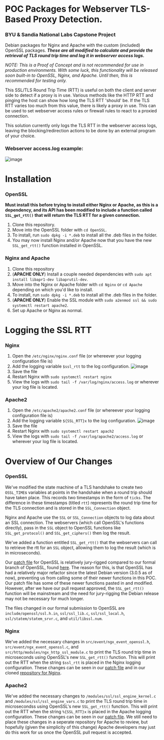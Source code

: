# POC Packages for Webserver TLS-Based Proxy Detection.
### BYU &amp; Sandia National Labs Capstone Project
Debian packages for Nginx and Apache with the custom (included) OpenSSL packages. ***These are all modified to calculate and provide the retrieval of TLS round trip time and log it in webserver access logs.***

*NOTE: This is a Proof of Concept and is not recommended for use in production environments. With some luck, this functionality will be released soon built-in to OpenSSL, Nginx, and Apache. Until then, this is recommended for testing only.*

This SSL/TLS Round Trip Time (RTT) is useful on both the client and server side to detect if a proxy is in use. Various methods like the HTTP RTT and pinging the host can show how long the TLS RTT 'should' be. If the TLS RTT varies too much from this value, there is likely a proxy in use. This can be used to set webserver access rules or firewall rules to react to a proxied connection. 

This solution currently only logs the TLS RTT in the webserver access logs, leaving the blocking/redirection actions to be done by an external program of your choice.

### Webserver access.log example:
![image](https://user-images.githubusercontent.com/58751387/215528725-15a2655d-48e0-406a-b201-fee28c5bed7a.png)

# Installation
### OpenSSL
**Must install this before trying to install either Nginx or Apache, as this is a dependency, and its API has been modified to include a function called `SSL_get_rtt()` that will return the TLS RTT for a given connection.**
1. Clone this repository.
2. Move into the OpenSSL folder with `cd OpenSSL`.
3. To install, run `sudo dpkg -i *.deb` to install all the .deb files in the folder.
4. You may now install Nginx and/or Apache now that you have the new `SSL_get_rtt()` function installed in OpenSSL.

### Nginx and Apache
1. Clone this repository
2. (**APACHE ONLY**) Install a couple needed dependencies with `sudo apt install libapr1-dev libaprutil-dev`.
3. Move into the Nginx or Apache folder with `cd Nginx` or `cd Apache` depending on which you'd like to install.
4. To install, run `sudo dpkg -i *.deb` to install all the .deb files in the folder.
5. (**APACHE ONLY**) Enable the SSL module with `sudo a2enmod ssl && sudo systemctl restart apache2`.
6. Set up Apache or Nginx as normal.

# Logging the SSL RTT
### Nginx
1. Open the `/etc/nginx/nginx.conf` file (or whereever your logging configuration file is)
2. Add the logging variable `$ssl_rtt` to the log configuration.
![image](https://user-images.githubusercontent.com/58751387/215526431-2e12d08c-05e9-4f4c-a7f9-a48060dcd16b.png)
3. Save the file
4. Restart Nginx with `sudo systemctl restart nginx`
5. View the logs with `sudo tail -f /var/log/nginx/access.log` or wherever your log file is located.

### Apache2
1. Open the `/etc/apache2/apache2.conf` file (or whereever your logging configuration file is)
2. Add the logging variable `${SSL_RTT}x` to the log configuration.
![image](https://user-images.githubusercontent.com/58751387/215527575-fb4134fa-85df-4a54-914c-71f4ca2f8131.png)
3. Save the file
4. Restart Nginx with `sudo systemctl restart apach2`
5. View the logs with `sudo tail -f /var/log/apache2/access.log` or wherever your log file is located.

# Overview of Our Changes
### OpenSSL
We've modified the state machine of a TLS handshake to create two `OSSL_TIME`s variables at points in the handshake when a round trip should have taken place. This records two timestamps in the form of `ticks`. The difference in these timestamps (titled `rtt`) represents the round trip time for the TLS connection and is stored in the `SSL_Connection` object.

Nginx and Apache use the `SSL` or `SSL_Connection` objects to log data about an SSL connection. The webservers (which call OpenSSL's functions directly), pass in the `SSL` object to OpenSSL functions like `SSL_get_protocol()` and `SSL_get_ciphers()` then log the result. 

We've added a function entitled `SSL_get_rtt()` that the webservers can call to retrieve the rtt for an `SSL` object, allowing them to log the result (which is in microseconds).

Our [patch file](https://github.com/christensenjairus/byu-sandianl-tls-rtt-packages/blob/master/Patch%20Files/add_tls_rtt_openssl.patch) for OpenSSL is relatively jury-rigged compared to our formal branch of OpenSSL, found [here]([https://github.com/christensenjairus/byu-sandianl-openssl](https://github.com/christensenjairus/byu-sandianl-openssl/tree/relocate_rtt)). The reason for this, is that OpenSSL has had a relatively major refactor since the latest Debian version (3.0.5 as of now), preventing us from calling some of their newer functions in this POC. Our patch file has some of these newer functions pasted in and modified. However, after we have our pull request approved, the `SSL_get_rtt()` function will be mainstream and the need for jury-rigging the Debian release may not be necessary for much longer.

The files changed in our formal submission to OpenSSL are `include/openssl/ssl.h.in`, `ssl/ssl_lib.c`, `ssl/ssl_local.h`, `ssl/statem/statem_srvr.c`, and `util/libssl.num`. 

### Nginx
We've added the necessary changes in `src/event/ngx_event_openssl.h`, `src/event/ngx_event_openssl.c`, and `src/http/modules/ngx_http_ssl_module.c` to print the TLS round trip time in microseconds using OpenSSL's new `SSL_get_rtt()` function. This will print out the RTT when the string `$ssl_rtt` is placed in the Nginx logging configuration. These changes can be seen in our [patch file](https://github.com/christensenjairus/byu-sandianl-tls-rtt-packages/blob/master/Patch%20Files/add_tls_rtt_nginx.patch) and in our cloned [repository for Nginx](https://github.com/christensenjairus/byu-sandianl-nginx/tree/add_rtt_timing).

### Apache2
We've added the necessary changes to `/modules/ssl/ssl_engine_kernel.c` and `/modules/ssl/ssl_engine_vars.c` to print the TLS round trip time in microsecondss using OpenSSL's new `SSL_get_rtt()` function. This will print out the RTT when the string `%{SSL_RTT}x` is placed in the Apache logging configuration. These changes can be seen in our [patch file](https://github.com/christensenjairus/byu-sandianl-tls-rtt-packages/blob/master/Patch%20Files/add_tls_rtt_apache.patch). We still need to place these changes in a seperate repository for Apache to review, but hopefully (given the simplicity of this change) Apache developers may just do this work for us once the OpenSSL pull request is accepted.
